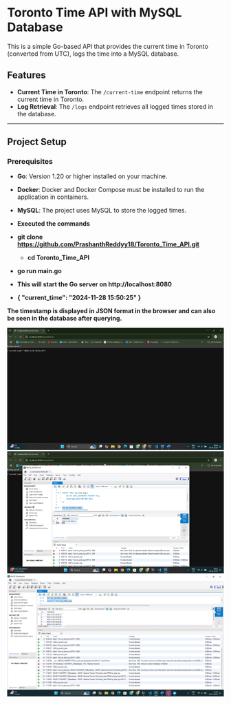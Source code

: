 # Toronto Time API with MySQL Database

This is a simple Go-based API that provides the current time in Toronto (converted from UTC), logs the time into a MySQL database.
## Features

- **Current Time in Toronto**: The `/current-time` endpoint returns the current time in Toronto.
- **Log Retrieval**: The `/logs` endpoint retrieves all logged times stored in the database.

---



## Project Setup

### Prerequisites

- **Go**: Version 1.20 or higher installed on your machine.
- **Docker**: Docker and Docker Compose must be installed to run the application in containers.
- **MySQL**: The project uses MySQL to store the logged times.

- **Executed the commands**
- **git clone https://github.com/PrashanthReddyy18/Toronto_Time_API.git**
  - **cd Toronto_Time_API**
- **go run main.go**
- **This will start the Go server on http://localhost:8080**

- **{
  **"current_time": "2024-11-28 15:50:25"**
}**



**The timestamp is displayed in JSON format in the browser and can also be seen in the database after querying.**

![alt text](image.png)
![alt text](image-1.png)
![alt text](image-2.png)
